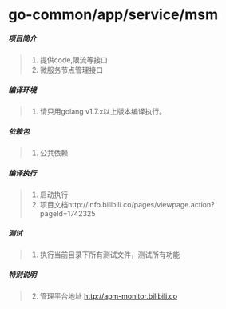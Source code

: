 # go-common/app/service/msm

##### 项目简介
> 1. 提供code,限流等接口
> 2. 微服务节点管理接口

##### 编译环境
> 1. 请只用golang v1.7.x以上版本编译执行。

##### 依赖包
> 1. 公共依赖

##### 编译执行
> 1. 启动执行
> 2. 项目文档http://info.bilibili.co/pages/viewpage.action?pageId=1742325

##### 测试
> 1. 执行当前目录下所有测试文件，测试所有功能

##### 特别说明
> 2. 管理平台地址 http://apm-monitor.bilibili.co